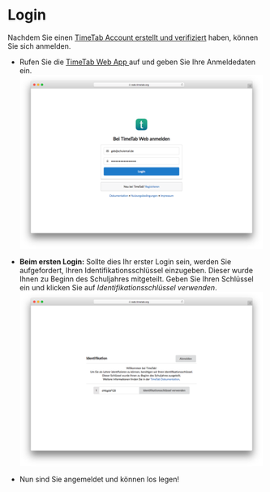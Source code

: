 # Login

Nachdem Sie einen [TimeTab Account erstellt und verifiziert](/registrierung.md) haben, können Sie sich anmelden.

* Rufen Sie die [TimeTab Web App ](https://web.timetab.org)auf und geben Sie Ihre Anmeldedaten ein. ![](/assets/LoginSeiteAusgefuellt.png)

* **Beim ersten Login:** Sollte dies Ihr erster Login sein, werden Sie aufgefordert, Ihren Identifikationsschlüssel einzugeben. Dieser wurde Ihnen zu Beginn des Schuljahres mitgeteilt. Geben Sie Ihren Schlüssel ein und klicken Sie auf _Identifikationsschlüssel verwenden_.![](/assets/Identifikationsschluessel.png)

* Nun sind Sie angemeldet und können los legen!



